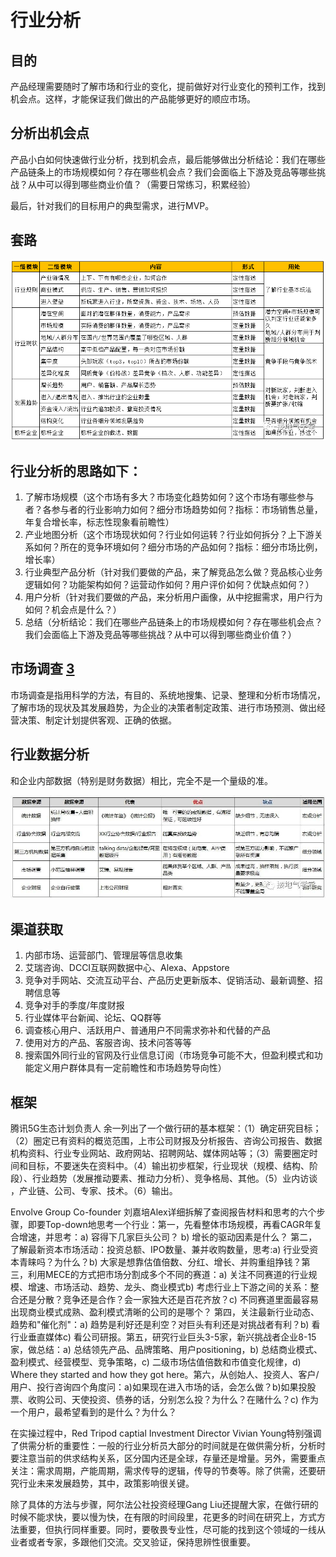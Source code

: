 # 行业分析

## 目的

产品经理需要随时了解市场和行业的变化，提前做好对行业变化的预判工作，找到机会点。这样，才能保证我们做出的产品能够更好的顺应市场。

## 分析出机会点

产品小白如何快速做行业分析，找到机会点，最后能够做出分析结论：我们在哪些产品链条上的市场规模如何？存在哪些机会点？我们会面临上下游及竞品等哪些挑战？从中可以得到哪些商业价值？（需要日常练习，积累经验）

最后，针对我们的目标用户的典型需求，进行MVP。

## 套路

![industry_module](../img/industry_module.png)

## 行业分析的思路如下：

1. 了解市场规模（这个市场有多大？市场变化趋势如何？这个市场有哪些参与者？各参与者的行业影响力如何？细分市场趋势如何？指标：市场销售总量，年复合增长率，标志性现象看前瞻性）
1. 产业地图分析（这个市场现状如何？行业如何运转？行业如何拆分？上下游关系如何？所在的竞争环境如何？细分市场的产品如何？指标：细分市场比例，增长率）
1. 行业典型产品分析（针对我们要做的产品，来了解竞品怎么做？竞品核心业务逻辑如何？功能架构如何？运营动作如何？用户评价如何？优缺点如何？）
1. 用户分析（针对我们要做的产品，来分析用户画像，从中挖掘需求，用户行为如何？机会点是什么？）
1. 总结（分析结论：我们在哪些产品链条上的市场规模如何？存在哪些机会点？我们会面临上下游及竞品等哪些挑战？从中可以得到哪些商业价值？）

## 市场调查 [3]

市场调查是指用科学的方法，有目的、系统地搜集、记录、整理和分析市场情况，了解市场的现状及其发展趋势，为企业的决策者制定政策、进行市场预测、做出经营决策、制定计划提供客观、正确的依据。

## 行业数据分析

和企业内部数据（特别是财务数据）相比，完全不是一个量级的准。

![行业分析数据](../img/industry_data.png)

## 渠道获取

1. 内部市场、运营部门、管理层等信息收集
1. 艾瑞咨询、DCCI互联网数据中心、Alexa、Appstore
1. 竞争对手网站、交流互动平台、产品历史更新版本、促销活动、最新调整、招聘信息等
1. 竞争对手的季度/年度财报
1. 行业媒体平台新闻、论坛、QQ群等
1. 调查核心用户、活跃用户、普通用户不同需求弥补和代替的产品
1. 使用对方的产品、客服咨询、技术问答等等
1. 搜索国外同行业的官网及行业信息订阅（市场竞争可能不大，但盈利模式和功能定义用户群体具有一定前瞻性和市场趋势导向性）

## 框架

腾讯5G生态计划负责人 余一列出了一个做行研的基本框架：（1）确定研究目标；（2）圈定已有资料的概览范围，上市公司财报及分析报告、咨询公司报告、数据机构资料、行业专业网站、政府网站、招聘网站、媒体网站等；（3）需要圈定时间和目标，不要迷失在资料中。（4）输出初步框架，行业现状（规模、结构、阶段）、行业趋势（发展推动要素、推动力分析）、竞争格局、其他。（5）业内访谈 ，产业链、公司、专家、技术。（6）输出。

Envolve Group Co-founder 刘嘉培Alex详细拆解了查阅报告材料和思考的六个步骤，即要Top-down地思考一个行业：第一，先看整体市场规模，再看CAGR年复合增速，并思考：a) 容得下几家巨头公司？ b) 增长的驱动因素是什么？ 第二，了解最新资本市场活动：投资总额、IPO数量、兼并收购数量，思考:a) 行业受资本青睐吗？为什么？b) 大家是想靠估值倍数、分红、增长、并购重组挣钱？第三，利用MECE的方式把市场分割成多个不同的赛道：a) 关注不同赛道的行业规模、增速、市场活动、趋势、龙头、商业模式b) 考虑行业上下游之间的关系：整合还是分散？竞争还是合作？会一家独大还是百花齐放？c) 不同赛道里面最容易出现商业模式成熟、盈利模式清晰的公司的是哪个？ 第四，关注最新行业动态、趋势和"催化剂"：a) 趋势是利好还是利空？对巨头有利还是对挑战者有利？b) 看行业垂直媒体c) 看公司研报。第五，研究行业巨头3-5家，新兴挑战者企业8-15家，做总结：a) 总结领先产品、品牌策略、用户positioning，b) 总结商业模式、盈利模式、经营模型、竞争策略，c) 二级市场估值倍数和市值变化规律，d) Where they started and how they got here。第六，从创始人、投资人、客户/用户、投行咨询四个角度问：a)如果现在进入市场的话，会怎么做？b)如果投股票、收购公司、天使投资、债券的话，分别怎么投？为什么？在赌什么？c) 作为一个用户，最希望看到的是什么？为什么？

在实操过程中，Red Tripod captial Investment Director Vivian Young特别强调了供需分析的重要性：一般的行业分析员大部分的时间就是在做供需分析，分析时要注意当前的供求结构关系，区分国内还是全球，存量还是增量。另外，需要重点关注：需求周期，产能周期，需求传导的逻辑，传导的节奏等。除了供需，还要研究行业未来发展趋势，其中，政策影响很关键。

除了具体的方法与步骤，阿尔法公社投资经理Gang Liu还提醒大家，在做行研的时候不能求快，要以慢为快，在有限的时间段里，花更多的时间在研究上，方式方法重要，但执行同样重要。同时，要敬畏专业性，尽可能的找到这个领域的一线从业者或者专家，多跟他们交流。交叉验证，保持思辨性很重要。


[1]: http://www.woshipm.com/zhichang/2124682.html
[2]: https://www.linkedin.com/news/story/%E6%8A%95%E8%B5%84%E4%BA%BA%E8%AF%A5%E5%A6%82%E4%BD%95%E5%81%9A%E5%A5%BD%E8%A1%8C%E4%B8%9A%E7%A0%94%E7%A9%B6-5372810/
[3]: https://baike.baidu.com/item/%E5%B8%82%E5%9C%BA%E8%B0%83%E6%9F%A5/170622#:~:text=%E5%B8%82%E5%9C%BA%E8%B0%83%E6%9F%A5%E6%98%AF%E6%8C%87%E7%94%A8,%E6%8F%90%E4%BE%9B%E5%AE%A2%E8%A7%82%E3%80%81%E6%AD%A3%E7%A1%AE%E7%9A%84%E4%BE%9D%E6%8D%AE%E3%80%82
